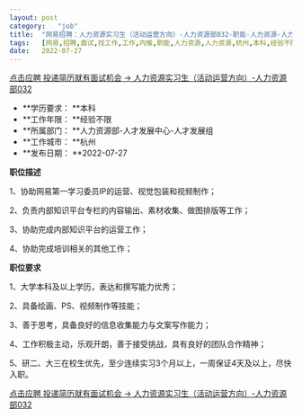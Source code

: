 ```yaml
---
layout:	post
category:	"job"
title:	"网易招聘：人力资源实习生（活动运营方向）-人力资源部032-职能-人力资源-人力资源-杭州本科经验不限"
tags:	[网易,招聘,面试,找工作,工作,内推,职能,人力资源,人力资源,杭州,本科,经验不限]
date:	2022-07-27
---
```


[点击应聘 投递简历就有面试机会 ->  人力资源实习生（活动运营方向）-人力资源部032](http://mobile.bole.netease.com/bole/boleDetail?id=41865&employeeId=346f03c3cda5f04c&key=all)



- **学历要求： **本科
- **工作年限： **经验不限
- **所属部门： **人力资源部-人才发展中心-人才发展组
- **工作城市： **杭州
- **发布日期： **2022-07-27



**职位描述**

1、协助网易第一学习委员IP的运营、视觉包装和视频制作；

2、负责内部知识平台专栏的内容输出、素材收集、做图排版等工作；

3、协助完成内部知识平台的运营工作；

4、协助完成培训相关的其他工作；



**职位要求**

1、大学本科及以上学历，表达和撰写能力优秀；

2、具备绘画、PS、视频制作等技能；

3、善于思考，具备良好的信息收集能力与文案写作能力；

4、工作积极主动，乐观开朗，善于接受挑战，具有良好的团队合作精神；

5、研二、大三在校生优先，至少连续实习3个月以上，一周保证4天及以上，尽快入职。



[点击应聘 投递简历就有面试机会 ->  人力资源实习生（活动运营方向）-人力资源部032](http://mobile.bole.netease.com/bole/boleDetail?id=41865&employeeId=346f03c3cda5f04c&key=all)